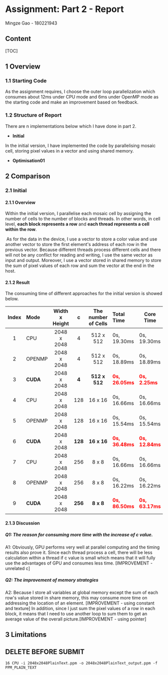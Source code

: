 # Assignment: Part 2 - Report

Mingze Gao - 180221943

## Content

[TOC]

## 1 Overview

### 1.1 Starting Code

As the assignment requires, I choose the outer loop parallelization which consumes about 12ms under CPU mode and 6ms under OpenMP mode as the starting code and make an improvement based on feedback. 

### 1.2 Structure of Report

There are n implementations below which I have done in part 2.

- **Initial**

In the initial version, I have implemented the code by parallelising mosaic cell, storing pixel values in a vector and using shared memory.

- **Optimisation01**

## 2 Comparison

### 2.1 Initial

#### 2.1.1 Overview

Within the initial version, I parallelise each mosaic cell by assigning the number of cells to the number of blocks and threads. In other words, in cell level, **each block represents a row** and **each thread represents a cell within the row**. 

​	As for the data in the device, I use a vector to store a color value and use another vector to store the first element's address of each row in the previous vector. Because different threads process different cells and there will not be any conflict for reading and writing, I use the same vector as input and output. Moreover, I use a vector stored in shared memory to store the sum of pixel values of each row and sum the vector at the end in the host.

#### 2.1.2 Result

The consuming time of different approaches for the initial version is showed below.

| Index | Mode     | Width x Height |    c    | The number of Cells | Total Time                                     | Core Time                                      |
| :---: | :------- | :------------: | :-----: | :-----------------: | :--------------------------------------------- | ---------------------------------------------- |
|   1   | CPU      |  2048 x 2048   |    4    |      512 x 512      | 0s, 19.30ms                                    | 0s, 19.30ms                                    |
|   2   | OPENMP   |  2048 x 2048   |    4    |      512 x 512      | 0s, 18.89ms                                    | 0s, 18.89ms                                    |
|   3   | **CUDA** |  2048 x 2048   |  **4**  |    **512 x 512**    | <span style="color:red">**0s, 26.05ms**</span> | <span style="color:red">**0s, 2.25ms**</span>  |
|   4   | CPU      |  2048 x 2048   |   128   |       16 x 16       | 0s, 16.66ms                                    | 0s, 16.66ms                                    |
|   5   | OPENMP   |  2048 x 2048   |   128   |       16 x 16       | 0s, 15.54ms                                    | 0s, 15.54ms                                    |
|   6   | **CUDA** |  2048 x 2048   | **128** |     **16 x 16**     | <span style="color:red">**0s, 36.48ms**</span> | <span style="color:red">**0s, 12.84ms**</span> |
|   7   | CPU      |  2048 x 2048   |   256   |        8 x 8        | 0s, 16.66ms                                    | 0s, 16.66ms                                    |
|   8   | OPENMP   |  2048 x 2048   |   256   |        8 x 8        | 0s, 16.22ms                                    | 0s, 16.22ms                                    |
|   9   | **CUDA** |  2048 x 2048   | **256** |      **8 x 8**      | <span style="color:red">**0s, 86.50ms**</span> | <span style="color:red">**0s, 63.17ms**</span> |



#### 2.1.3 Discussion

##### Q1: The reason for consuming more time with the increase of c value.

A1: Obviously, GPU performs very well at parallel computing and the timing results also prove it. Since each thread process a cell, there will be less calculation within a thread if c value is small which means that it will fully use the advantages of GPU and consumes less time. [IMPROVEMENT - unrelated c]



##### Q2: The improvement of memory strategies

A2: Because I store all variables at global memory except the sum of each row's value stored in share memory, this may consume more time on addressing the location of an element.  [IMPROVEMENT - using constant and texture] In addition, since I just sum the pixel values of a row in each block, it means that I need to use another loop to sum them to get an average value of the overall picture.[IMPROVEMENT - using pointer]

## 3 Limitations

## DELETE BEFORE SUBMIT

```
16 CPU -i 2048x2048PlainText.ppm -o 2048x2048PlainText_output.ppm -f PPM_PLAIN_TEXT
```

